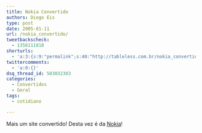 ```yaml
---
title: Nokia Convertido
authors: Diego Eis
type: post
date: 2005-01-11
url: /nokia_convertido/
tweetbackscheck:
  - 1356111818
shorturls:
  - 'a:3:{s:9:"permalink";s:40:"http://tableless.com.br/nokia_convertido";s:7:"tinyurl";s:26:"http://tinyurl.com/3drkrwj";s:4:"isgd";s:19:"http://is.gd/ZUGLTt";}'
twittercomments:
  - 'a:0:{}'
dsq_thread_id: 503032303
categories:
  - Convertidos
  - Geral
tags:
  - cotidiano

---
```

Mais um site convertido! Desta vez é da [Nokia][1]!

 [1]: http://tableless.com.br/convertidos.asp#nokia